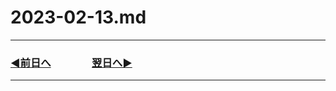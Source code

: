 # 2023-02-13.md

---

### [◀️前日へ](https://github.com/yuasys/chatty-journal/blob/main/2023/02/2023-02-12.md)&emsp;&emsp;&emsp;&emsp;[翌日へ▶️](https://github.com/yuasys/chatty-journal/blob/main/2023/02/2023-02-14.md)

---
